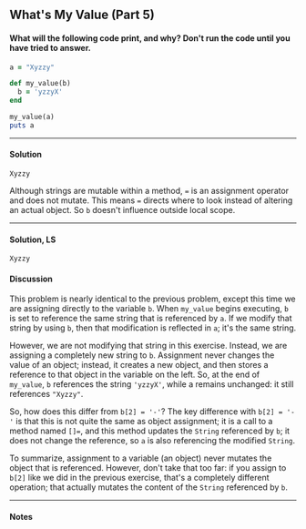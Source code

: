 ## What's My Value (Part 5)
#### What will the following code print, and why? Don't run the code until you have tried to answer.
```ruby
a = "Xyzzy"

def my_value(b)
  b = 'yzzyX'
end

my_value(a)
puts a
```
___
#### Solution
`Xyzzy`

Although strings are mutable within a method, `=` is an assignment operator and does not mutate. This means `=` directs where to look instead of altering an actual object. So `b` doesn't influence outside local scope.
___
#### Solution, LS
`Xyzzy`
#### Discussion
This problem is nearly identical to the previous problem, except this time we are assigning directly to the variable `b`. When `my_value` begins executing, `b` is set to reference the same string that is referenced by `a`. If we modify that string by using `b`, then that modification is reflected in `a`; it's the same string.

However, we are not modifying that string in this exercise. Instead, we are assigning a completely new string to `b`. Assignment never changes the value of an object; instead, it creates a new object, and then stores a reference to that object in the variable on the left. So, at the end of `my_value`, `b` references the string `'yzzyX'`, while a remains unchanged: it still references `"Xyzzy"`.

So, how does this differ from `b[2] = '-'`? The key difference with `b[2] = '-'` is that this is not quite the same as object assignment; it is a call to a method named `[]=`, and this method updates the `String` referenced by `b`; it does not change the reference, so `a` is also referencing the modified `String`.

To summarize, assignment to a variable (an object) never mutates the object that is referenced. However, don't take that too far: if you assign to `b[2]` like we did in the previous exercise, that's a completely different operation; that actually mutates the content of the `String` referenced by `b`.
___
#### Notes
